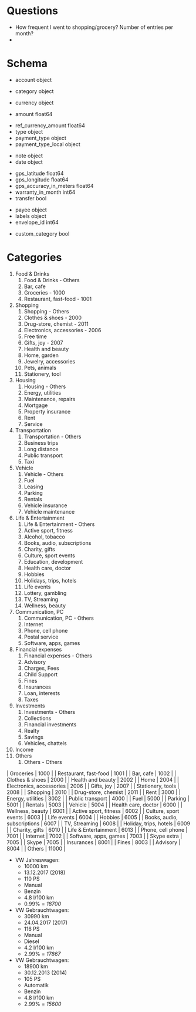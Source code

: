 # Questions #
- How frequent I went to shopping/grocery? Number of entries per month?
-


# Schema #
- account                    object
+ category                   object
- currency                   object
+ amount                    float64
- ref_currency_amount       float64
- type                       object
- payment_type               object
- payment_type_local         object
+ note                       object
+ date                       object
- gps_latitude              float64
- gps_longitude             float64
- gps_accuracy_in_meters    float64
- warranty_in_month           int64
- transfer                     bool
+ payee                      object
+ labels                     object
+ envelope_id                 int64
- custom_category              bool

# Categories #
1. Food & Drinks
   1. Food & Drinks - Others
   2. Bar, cafe
   3. Groceries                 - 1000
   4. Restaurant, fast-food     - 1001
2. Shopping
   1. Shopping - Others
   2. Clothes & shoes           - 2000
   3. Drug-store, chemist       - 2011
   4. Electronics, accessories  - 2006
   5. Free time
   6. Gifts, joy                - 2007
   7. Health and beauty
   8. Home, garden
   9. Jewelry, accessories
   10. Pets, animals
   11. Stationery, tool
3. Housing
   1. Housing - Others
   2. Energy, utilities
   3. Maintenance, repairs
   4. Mortgage
   5. Property insurance
   6. Rent
   7. Service
4. Transportation
   1. Transportation - Others
   2. Business trips
   3. Long distance
   4. Public transport
   5. Taxi
5. Vehicle
   1. Vehicle - Others
   2. Fuel
   3. Leasing
   4. Parking
   5. Rentals
   6. Vehicle insurance
   7. Vehicle maintenance
6. Life & Entertainment
   1. Life & Entertainment - Others
   2. Active sport, fitness
   3. Alcohol, tobacco
   4. Books, audio, subscriptions
   5. Charity, gifts
   6. Culture, sport events
   7. Education, development
   8. Health care, doctor
   9. Hobbies
   10. Holidays, trips, hotels
   11. Life events
   12. Lottery, gambling
   13. TV, Streaming
   14. Wellness, beauty
7. Communication, PC
   1. Communication, PC - Others
   2. Internet
   3. Phone, cell phone
   4. Postal service
   5. Software, apps, games
8. Financial expenses
   1. Financial expenses - Others
   2. Advisory
   3. Charges, Fees
   4. Child Support
   5. Fines
   6. Insurances
   7. Loan, interests
   8. Taxes
9.  Investments
    1.  Investments - Others
    2.  Collections
    3.  Financial investments
    4.  Realty
    5.  Savings
    6.  Vehicles, chattels
10. Income
11. Others
    1.  Others - Others


| Groceries                   | 1000  |
| Restaurant, fast-food       | 1001  |
| Bar, cafe                   | 1002  |
| Clothes & shoes             | 2000  |
| Health and beauty           | 2002  |
| Home                        | 2004  |
| Electronics, accessories    | 2006  |
| Gifts, joy                  | 2007  |
| Stationery, tools           | 2008  |
| Shopping                    | 2010  |
| Drug-store, chemist         | 2011  |
| Rent                        | 3000  |
| Energy, utilities           | 3002  |
| Public transport            | 4000  |
| Fuel                        | 5000  |
| Parking                     | 5001  |
| Rentals                     | 5003  |
| Vehicle                     | 5004  |
| Health care, doctor         | 6000  |
| Wellness, beauty            | 6001  |
| Active sport, fitness       | 6002  |
| Culture, sport events       | 6003  |
| Life events                 | 6004  |
| Hobbies                     | 6005  |
| Books, audio, subscriptions | 6007  |
| TV, Streaming               | 6008  |
| Holiday, trips, hotels      | 6009  |
| Charity, gifts              | 6010  |
| Life & Entertainment        | 6013  |
| Phone, cell phone           | 7001  |
| Internet                    | 7002  |
| Software, apps, games       | 7003  |
| Skype extra                 | 7005  |
| Skype                       | 7005  |
| Insurances                  | 8001  |
| Fines                       | 8003  |
| Advisory                    | 8004  |
| Others                      | 11000 |


- VW Jahreswagen:
  - 10000 km
  - 13.12.2017 (2018)
  - 110 PS
  - Manual
  - Benzin
  - 4.8 l/100 km
  * 0.99% = _18700_
- VW Gebrauchtwagen:
  - 30990 km
  - 24.04.2017 (2017)
  - 116 PS
  - Manual
  - Diesel
  - 4.2 l/100 km
  - 2.99% = _17867_
- VW Gebrauchtwagen:
  - 18900 km
  - 30.12.2013 (2014)
  - 105 PS
  - Automatik
  - Benzin
  - 4.8 l/100 km
  - 2.99% = _15600_